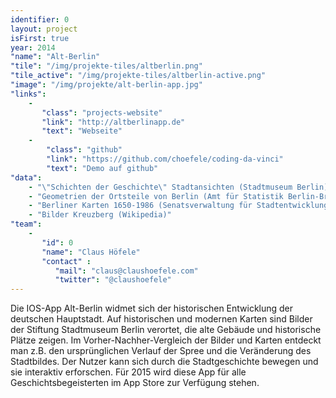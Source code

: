 ```yaml
---
identifier: 0
layout: project
isFirst: true
year: 2014
"name": "Alt-Berlin"
"tile": "/img/projekte-tiles/altberlin.png"
"tile_active": "/img/projekte-tiles/altberlin-active.png"
"image": "/img/projekte/alt-berlin-app.jpg"
"links":
    -
       "class": "projects-website"
       "link": "http://altberlinapp.de"
       "text": "Webseite"
    -
        "class": "github"
        "link": "https://github.com/choefele/coding-da-vinci"
        "text": "Demo auf github"
"data":
    - "\"Schichten der Geschichte\" Stadtansichten (Stadtmuseum Berlin)"
    - "Geometrien der Ortsteile von Berlin (Amt für Statistik Berlin-Brandenburg)"
    - "Berliner Karten 1650-1986 (Senatsverwaltung für Stadtentwicklung und Umwelt Berlin)"
    - "Bilder Kreuzberg (Wikipedia)"
"team":
    -
       "id": 0
       "name": "Claus Höfele"
       "contact" :
          "mail": "claus@claushoefele.com"
          "twitter": "@claushoefele"
---
```

Die IOS-App Alt-Berlin widmet sich der historischen Entwicklung der deutschen Hauptstadt. Auf historischen und modernen
Karten sind Bilder der Stiftung Stadtmuseum Berlin verortet, die alte Gebäude und historische Plätze zeigen.
Im Vorher-Nachher-Vergleich der Bilder und Karten entdeckt man z.B. den ursprünglichen Verlauf der Spree und die
Veränderung des Stadtbildes. Der Nutzer kann sich durch die Stadtgeschichte bewegen und sie interaktiv erforschen.
Für 2015 wird diese App für alle Geschichtsbegeisterten im App Store zur Verfügung stehen.